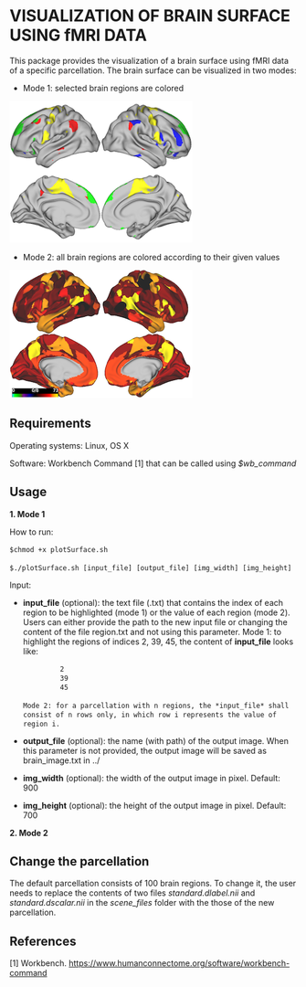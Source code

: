 # VISUALIZATION OF BRAIN SURFACE USING fMRI DATA

This package provides the visualization of a brain surface using fMRI data of a specific parcellation. The brain surface can be visualized in two modes:

- Mode 1: selected brain regions are colored

![](selected_regions.png)

- Mode 2: all brain regions are colored according to their given values

![](all_regions.png)

## Requirements

Operating systems: Linux, OS X

Software: Workbench Command [1] that can be called using *$wb_command*

## Usage
**1. Mode 1**

   How to run:
   
   ```
   $chmod +x plotSurface.sh

   $./plotSurface.sh [input_file] [output_file] [img_width] [img_height]
   ```

   Input:
   - **input_file** (optional): the text file (.txt) that contains the index of each region to be highlighted (mode 1) or the value of each region (mode 2). Users can either provide the path to the new input file or changing the content of the file region.txt and not using this parameter.
         Mode 1: to highlight the regions of indices 2, 39, 45, the content of **input_file** looks like:
         
                  2
                  39                  
                  45
                  
         Mode 2: for a parcellation with n regions, the *input_file* shall consist of n rows only, in which row i represents the value of region i.
   - **output_file** (optional): the name (with path) of the output image. When this parameter is not provided, the output image will be saved as brain_image.txt in ../
   - **img_width** (optional): the width of the output image in pixel. Default: 900
   - **img_height** (optional): the height of the output image in pixel. Default: 700

**2. Mode 2**

## Change the parcellation

The default parcellation consists of 100 brain regions. To change it, the user needs to replace the contents of two files *standard.dlabel.nii* and *standard.dscalar.nii* in the *scene_files* folder with the those of the new parcellation.

## References

[1] Workbench. https://www.humanconnectome.org/software/workbench-command
